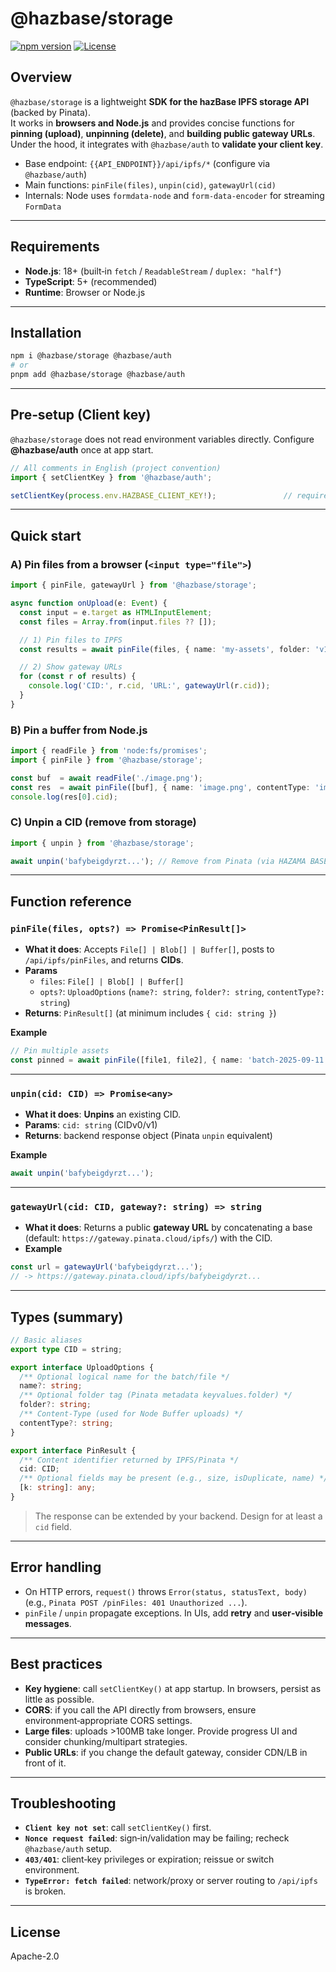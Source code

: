 # @hazbase/storage
[![npm version](https://badge.fury.io/js/@hazbase%2Fstorage.svg)](https://badge.fury.io/js/@hazbase%2Fstorage)
[![License](https://img.shields.io/badge/License-Apache_2.0-blue.svg)](https://opensource.org/licenses/Apache-2.0)

## Overview
`@hazbase/storage` is a lightweight **SDK for the hazBase IPFS storage API** (backed by Pinata).  
It works in **browsers and Node.js** and provides concise functions for **pinning (upload)**, **unpinning (delete)**, and **building public gateway URLs**.  
Under the hood, it integrates with `@hazbase/auth` to **validate your client key**.

- Base endpoint: `{{API_ENDPOINT}}/api/ipfs/*` (configure via `@hazbase/auth`)
- Main functions: `pinFile(files)`, `unpin(cid)`, `gatewayUrl(cid)`
- Internals: Node uses `formdata-node` and `form-data-encoder` for streaming `FormData`

---

## Requirements
- **Node.js**: 18+ (built‑in `fetch` / `ReadableStream` / `duplex: "half"`)
- **TypeScript**: 5+ (recommended)
- **Runtime**: Browser or Node.js

---

## Installation
```bash
npm i @hazbase/storage @hazbase/auth
# or
pnpm add @hazbase/storage @hazbase/auth
```

---

## Pre‑setup (Client key)
`@hazbase/storage` does not read environment variables directly. Configure **@hazbase/auth** once at app start.

```ts
// All comments in English (project convention)
import { setClientKey } from '@hazbase/auth';

setClientKey(process.env.HAZBASE_CLIENT_KEY!);               // required for validation & logging
```

---

## Quick start

### A) Pin files from a browser (`<input type="file">`)
```ts
import { pinFile, gatewayUrl } from '@hazbase/storage';

async function onUpload(e: Event) {
  const input = e.target as HTMLInputElement;
  const files = Array.from(input.files ?? []);

  // 1) Pin files to IPFS
  const results = await pinFile(files, { name: 'my-assets', folder: 'v1' });

  // 2) Show gateway URLs
  for (const r of results) {
    console.log('CID:', r.cid, 'URL:', gatewayUrl(r.cid));
  }
}
```

### B) Pin a buffer from Node.js
```ts
import { readFile } from 'node:fs/promises';
import { pinFile } from '@hazbase/storage';

const buf  = await readFile('./image.png');
const res  = await pinFile([buf], { name: 'image.png', contentType: 'image/png' });
console.log(res[0].cid);
```

### C) Unpin a CID (remove from storage)
```ts
import { unpin } from '@hazbase/storage';

await unpin('bafybeigdyrzt...'); // Remove from Pinata (via HAZAMA BASE API)
```

---

## Function reference

### `pinFile(files, opts?) => Promise<PinResult[]>`
- **What it does**: Accepts `File[] | Blob[] | Buffer[]`, posts to `/api/ipfs/pinFiles`, and returns **CIDs**.
- **Params**
  - `files`: `File[] | Blob[] | Buffer[]`
  - `opts?`: `UploadOptions` (`name?: string`, `folder?: string`, `contentType?: string`)
- **Returns**: `PinResult[]` (at minimum includes `{ cid: string }`)

**Example**
```ts
// Pin multiple assets
const pinned = await pinFile([file1, file2], { name: 'batch-2025-09-11', folder: 'assets' });
```

---

### `unpin(cid: CID) => Promise<any>`
- **What it does**: **Unpins** an existing CID.
- **Params**: `cid: string` (CIDv0/v1)
- **Returns**: backend response object (Pinata `unpin` equivalent)

**Example**
```ts
await unpin('bafybeigdyrzt...');
```

---

### `gatewayUrl(cid: CID, gateway?: string) => string`
- **What it does**: Returns a public **gateway URL** by concatenating a base (default: `https://gateway.pinata.cloud/ipfs/`) with the CID.
- **Example**
```ts
const url = gatewayUrl('bafybeigdyrzt...'); 
// -> https://gateway.pinata.cloud/ipfs/bafybeigdyrzt...
```

---

## Types (summary)
```ts
// Basic aliases
export type CID = string;

export interface UploadOptions {
  /** Optional logical name for the batch/file */
  name?: string;
  /** Optional folder tag (Pinata metadata keyvalues.folder) */
  folder?: string;
  /** Content-Type (used for Node Buffer uploads) */
  contentType?: string;
}

export interface PinResult {
  /** Content identifier returned by IPFS/Pinata */
  cid: CID;
  /** Optional fields may be present (e.g., size, isDuplicate, name) */
  [k: string]: any;
}
```

> The response can be extended by your backend. Design for at least a `cid` field.

---

## Error handling
- On HTTP errors, `request()` throws `Error(status, statusText, body)` (e.g., `Pinata POST /pinFiles: 401 Unauthorized ...`).
- `pinFile` / `unpin` propagate exceptions. In UIs, add **retry** and **user‑visible messages**.

---

## Best practices
- **Key hygiene**: call `setClientKey()` at app startup. In browsers, persist as little as possible.
- **CORS**: if you call the API directly from browsers, ensure environment‑appropriate CORS settings.
- **Large files**: uploads >100MB take longer. Provide progress UI and consider chunking/multipart strategies.
- **Public URLs**: if you change the default gateway, consider CDN/LB in front of it.

---

## Troubleshooting
- **`Client key not set`**: call `setClientKey()` first.
- **`Nonce request failed`**: sign‑in/validation may be failing; recheck `@hazbase/auth` setup.
- **`403/401`**: client‑key privileges or expiration; reissue or switch environment.
- **`TypeError: fetch failed`**: network/proxy or server routing to `/api/ipfs` is broken.

---

## License
Apache-2.0
